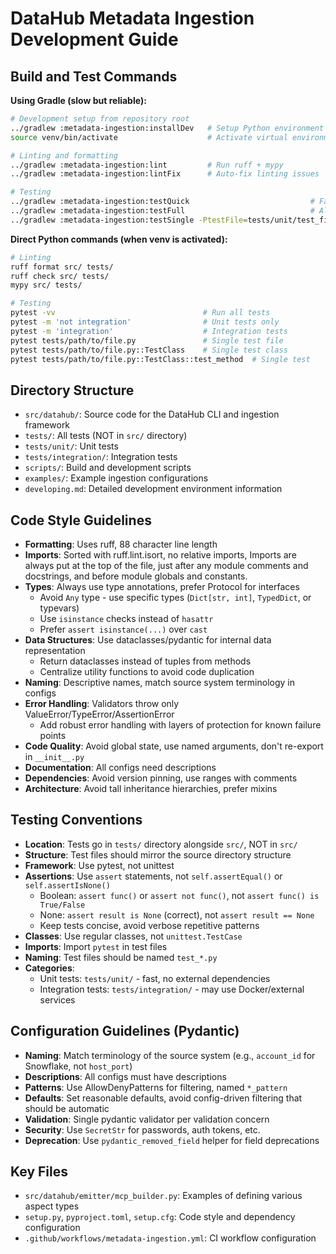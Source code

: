# DataHub Metadata Ingestion Development Guide

## Build and Test Commands

**Using Gradle (slow but reliable):**

```bash
# Development setup from repository root
../gradlew :metadata-ingestion:installDev   # Setup Python environment
source venv/bin/activate                    # Activate virtual environment

# Linting and formatting
../gradlew :metadata-ingestion:lint         # Run ruff + mypy
../gradlew :metadata-ingestion:lintFix      # Auto-fix linting issues

# Testing
../gradlew :metadata-ingestion:testQuick                           # Fast unit tests
../gradlew :metadata-ingestion:testFull                            # All tests
../gradlew :metadata-ingestion:testSingle -PtestFile=tests/unit/test_file.py  # Single test
```

**Direct Python commands (when venv is activated):**

```bash
# Linting
ruff format src/ tests/
ruff check src/ tests/
mypy src/ tests/

# Testing
pytest -vv                                 # Run all tests
pytest -m 'not integration'                # Unit tests only
pytest -m 'integration'                    # Integration tests
pytest tests/path/to/file.py               # Single test file
pytest tests/path/to/file.py::TestClass    # Single test class
pytest tests/path/to/file.py::TestClass::test_method  # Single test
```

## Directory Structure

- `src/datahub/`: Source code for the DataHub CLI and ingestion framework
- `tests/`: All tests (NOT in `src/` directory)
- `tests/unit/`: Unit tests
- `tests/integration/`: Integration tests
- `scripts/`: Build and development scripts
- `examples/`: Example ingestion configurations
- `developing.md`: Detailed development environment information

## Code Style Guidelines

- **Formatting**: Uses ruff, 88 character line length
- **Imports**: Sorted with ruff.lint.isort, no relative imports, Imports are always put at the top of the file, just after any module comments and docstrings, and before module globals and constants.
- **Types**: Always use type annotations, prefer Protocol for interfaces
  - Avoid `Any` type - use specific types (`Dict[str, int]`, `TypedDict`, or typevars)
  - Use `isinstance` checks instead of `hasattr`
  - Prefer `assert isinstance(...)` over `cast`
- **Data Structures**: Use dataclasses/pydantic for internal data representation
  - Return dataclasses instead of tuples from methods
  - Centralize utility functions to avoid code duplication
- **Naming**: Descriptive names, match source system terminology in configs
- **Error Handling**: Validators throw only ValueError/TypeError/AssertionError
  - Add robust error handling with layers of protection for known failure points
- **Code Quality**: Avoid global state, use named arguments, don't re-export in `__init__.py`
- **Documentation**: All configs need descriptions
- **Dependencies**: Avoid version pinning, use ranges with comments
- **Architecture**: Avoid tall inheritance hierarchies, prefer mixins

## Testing Conventions

- **Location**: Tests go in `tests/` directory alongside `src/`, NOT in `src/`
- **Structure**: Test files should mirror the source directory structure
- **Framework**: Use pytest, not unittest
- **Assertions**: Use `assert` statements, not `self.assertEqual()` or `self.assertIsNone()`
  - Boolean: `assert func()` or `assert not func()`, not `assert func() is True/False`
  - None: `assert result is None` (correct), not `assert result == None`
  - Keep tests concise, avoid verbose repetitive patterns
- **Classes**: Use regular classes, not `unittest.TestCase`
- **Imports**: Import `pytest` in test files
- **Naming**: Test files should be named `test_*.py`
- **Categories**:
  - Unit tests: `tests/unit/` - fast, no external dependencies
  - Integration tests: `tests/integration/` - may use Docker/external services

## Configuration Guidelines (Pydantic)

- **Naming**: Match terminology of the source system (e.g., `account_id` for Snowflake, not `host_port`)
- **Descriptions**: All configs must have descriptions
- **Patterns**: Use AllowDenyPatterns for filtering, named `*_pattern`
- **Defaults**: Set reasonable defaults, avoid config-driven filtering that should be automatic
- **Validation**: Single pydantic validator per validation concern
- **Security**: Use `SecretStr` for passwords, auth tokens, etc.
- **Deprecation**: Use `pydantic_removed_field` helper for field deprecations

## Key Files

- `src/datahub/emitter/mcp_builder.py`: Examples of defining various aspect types
- `setup.py`, `pyproject.toml`, `setup.cfg`: Code style and dependency configuration
- `.github/workflows/metadata-ingestion.yml`: CI workflow configuration
